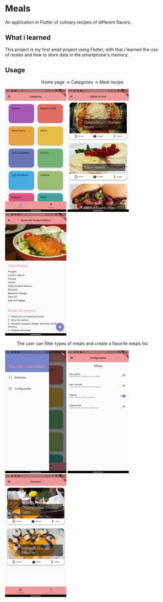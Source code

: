 # Meals

An application in Flutter of culinary recipes of different flavors.

## What i learned

This project is my first small project using Flutter, with that i learned the use of routes and how to store data in the smartphone's memory.

## Usage

<p align="center" float="left">
    <p align="center">
        Home page -> Categories -> Meal recipe
    </p>
    <p float="left">
        <img src="screenshots/home.jpg" width="200">
        <img src="screenshots/categories.jpg" width="200">
        <img src="screenshots/meal.jpg" width="200">
    </p>
</p>

<p align="center">
    <p align="center">
        The user can filter types of meals and create a favorite meals list
    </p>
    <p float="left">
        <img src="screenshots/drawer.jpg" width="200">
        <img src="screenshots/filters.jpg" width="200">
        <img src="screenshots/favorites.jpg" width="200">
    </p>
</p>
